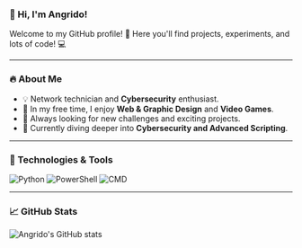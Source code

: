 ### 👋 Hi, I'm **Angrido**!  

Welcome to my GitHub profile! 🚀 Here you'll find projects, experiments, and lots of code! 💻  

---

### 🔥 About Me  
- 💡 Network technician and **Cybersecurity** enthusiast.  
- 🎨 In my free time, I enjoy **Web & Graphic Design** and **Video Games**.  
- 🚀 Always looking for new challenges and exciting projects.  
- 🌱 Currently diving deeper into **Cybersecurity and Advanced Scripting**.  

---

### 📌 Technologies & Tools  

![Python](https://img.shields.io/badge/Python-3776AB?style=for-the-badge&logo=python&logoColor=white)
![PowerShell](https://img.shields.io/badge/PowerShell-5391FE?style=for-the-badge&logo=powershell&logoColor=white)
![CMD](https://img.shields.io/badge/CMD-000000?style=for-the-badge&logo=windows-terminal&logoColor=white)

---

### 📈 GitHub Stats  
![Angrido's GitHub stats](https://github-readme-stats.vercel.app/api?username=Angrido&show_icons=true&theme=tokyonight)
